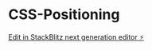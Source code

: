 # CSS-Positioning

[Edit in StackBlitz next generation editor ⚡️](https://stackblitz.com/~/github.com/kuldeepit/CSS-Positioning)